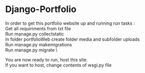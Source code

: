 # Django-Portfolio


In order to get this portfolio website up and running run tasks : \
Get all requiriments from txt file \
Run manage.py collectstatic \
In folder portfolioWeb create folder media and subfolder uploads \
Run manage.py makemigrations \
Run manage.py migrate \

You are now ready to run, host this site. \
If you want to host, change contents of wsgi.py file
